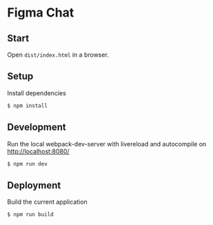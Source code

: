 Figma Chat
===========
## Start
Open `dist/index.html` in a browser.
## Setup
Install dependencies
```sh
$ npm install
```
## Development
Run the local webpack-dev-server with livereload and autocompile on [http://localhost:8080/](http://localhost:8080/)
```sh
$ npm run dev
```
## Deployment
Build the current application
```sh
$ npm run build
```
